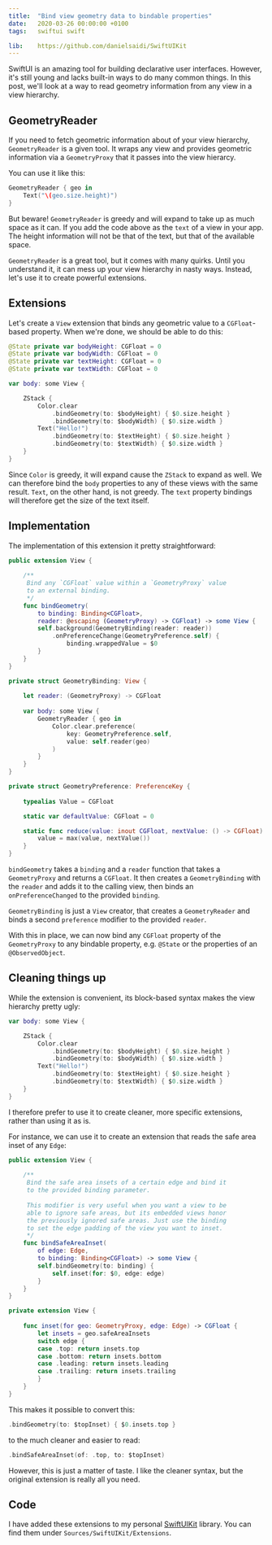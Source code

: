 ```yaml
---
title:  "Bind view geometry data to bindable properties"
date:   2020-03-26 00:00:00 +0100
tags:   swiftui swift

lib:    https://github.com/danielsaidi/SwiftUIKit
---
```


SwiftUI is an amazing tool for building declarative user interfaces. However, it's still young and lacks built-in ways to do many common things. In this post, we'll look at a way to read geometry information from any view in a view hierarchy.


## GeometryReader

If you need to fetch geometric information about of your view hierarchy, `GeometryReader` is a given tool. It wraps any view and provides geometric information via a `GeometryProxy` that it passes into the view hierarcy.

You can use it like this:

```swift
GeometryReader { geo in
    Text("\(geo.size.height)")
}
```

But beware! `GeometryReader` is greedy and will expand to take up as much space as it can. If you add the code above as the `text` of a view in your app. The height information will not be that of the text, but that of the available space.

`GeometryReader` is a great tool, but it comes with many quirks. Until you understand it, it can mess up your view hierarchy in nasty ways. Instead, let's use it to create powerful extensions.


## Extensions

Let's create a `View` extension that binds any geometric value to a `CGFloat`-based property. When we're done, we should be able to do this:

```swift
@State private var bodyHeight: CGFloat = 0
@State private var bodyWidth: CGFloat = 0
@State private var textHeight: CGFloat = 0
@State private var textWidth: CGFloat = 0

var body: some View {

    ZStack {
        Color.clear
            .bindGeometry(to: $bodyHeight) { $0.size.height }
            .bindGeometry(to: $bodyWidth) { $0.size.width }
        Text("Hello!")
            .bindGeometry(to: $textHeight) { $0.size.height }
            .bindGeometry(to: $textWidth) { $0.size.width }
    }
}
```

Since `Color` is greedy, it will expand cause the `ZStack` to expand as well. We can therefore bind the `body` properties to any of these views with the same result. `Text`, on the other hand, is not greedy. The `text` property bindings will therefore get the size of the text itself.


## Implementation

The implementation of this extension it pretty straightforward:

```swift
public extension View {
    
    /**
     Bind any `CGFloat` value within a `GeometryProxy` value
     to an external binding.
     */
    func bindGeometry(
        to binding: Binding<CGFloat>,
        reader: @escaping (GeometryProxy) -> CGFloat) -> some View {
        self.background(GeometryBinding(reader: reader))
            .onPreferenceChange(GeometryPreference.self) {
                binding.wrappedValue = $0
        }
    }
}

private struct GeometryBinding: View {
    
    let reader: (GeometryProxy) -> CGFloat
    
    var body: some View {
        GeometryReader { geo in
            Color.clear.preference(
                key: GeometryPreference.self,
                value: self.reader(geo)
            )
        }
    }
}

private struct GeometryPreference: PreferenceKey {
    
    typealias Value = CGFloat

    static var defaultValue: CGFloat = 0

    static func reduce(value: inout CGFloat, nextValue: () -> CGFloat) {
        value = max(value, nextValue())
    }
}
```

`bindGeometry` takes a `binding` and a `reader` function that takes a `GeometryProxy` and returns a `CGFloat`. It then creates a `GeometryBinding` with the `reader` and adds it to the calling view, then binds an `onPreferenceChanged` to the provided `binding`.

`GeometryBinding` is just a `View` creator, that creates a `GeometryReader` and binds a second `preference` modifier to the provided `reader`.

With this in place, we can now bind any `CGFloat` property of the `GeometryProxy` to any bindable property, e.g. `@State` or the properties of an `@ObservedObject`.


## Cleaning things up

While the extension is convenient, its block-based syntax makes the view hierarchy pretty ugly:

```swift
var body: some View {

    ZStack {
        Color.clear
            .bindGeometry(to: $bodyHeight) { $0.size.height }
            .bindGeometry(to: $bodyWidth) { $0.size.width }
        Text("Hello!")
            .bindGeometry(to: $textHeight) { $0.size.height }
            .bindGeometry(to: $textWidth) { $0.size.width }
    }
}
```

I therefore prefer to use it to create cleaner, more specific extensions, rather than using it as is.

For instance, we can use it to create an extension that reads the safe area inset of any `Edge`:

```swift
public extension View {
    
    /**
     Bind the safe area insets of a certain edge and bind it
     to the provided binding parameter.
     
     This modifier is very useful when you want a view to be
     able to ignore safe areas, but its embedded views honor
     the previously ignored safe areas. Just use the binding
     to set the edge padding of the view you want to inset.
     */
    func bindSafeAreaInset(
        of edge: Edge,
        to binding: Binding<CGFloat>) -> some View {
        self.bindGeometry(to: binding) {
            self.inset(for: $0, edge: edge)
        }
    }
}

private extension View {
    
    func inset(for geo: GeometryProxy, edge: Edge) -> CGFloat {
        let insets = geo.safeAreaInsets
        switch edge {
        case .top: return insets.top
        case .bottom: return insets.bottom
        case .leading: return insets.leading
        case .trailing: return insets.trailing
        }
    }
}
```

This makes it possible to convert this:

```swift
.bindGeometry(to: $topInset) { $0.insets.top }
```

to the much cleaner and easier to read:

```swift 
.bindSafeAreaInset(of: .top, to: $topInset)
```

However, this is just a matter of taste. I like the cleaner syntax, but the original extension is really all you need.


## Code

I have added these extensions to my personal [SwiftUIKit]({{page.lib}}) library. You can find them under `Sources/SwiftUIKit/Extensions`.
